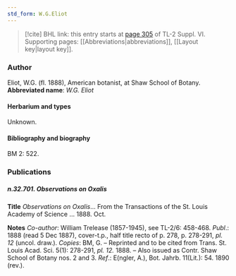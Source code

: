 ```yaml
---
std_form: W.G.Eliot
---
```


> [!cite] BHL link: this entry starts at [page 305](https://www.biodiversitylibrary.org/page/33260293) of TL-2 Suppl. VI.
> Supporting pages: [[Abbreviations|abbreviations]], [[Layout key|layout key]].

### Author

Eliot, W.G. (fl. 1888), American botanist, at Shaw School of Botany. 
**Abbreviated name**: *W.G. Eliot*

#### Herbarium and types

Unknown.

#### Bibliography and biography

BM 2: 522.

### Publications

##### n.32.701. Observations on Oxalis

**Title**
*Observations on Oxalis*... From the Transactions of the St. Louis Academy of Science ... 1888. Oct.

**Notes**
*Co-author*: William Trelease (1857-1945), see TL-2/6: 458-468.
*Publ*.: 1888 (read 5 Dec 1887), cover-t.p., half title recto of p. 278, p. 278-291, *pl. 12* (uncol. draw.). *Copies*: BM, G. – Reprinted and to be cited from Trans. St. Louis Acad. Sci. 5(1): 278-291, *pl. 12.* 1888. – Also issued as Contr. Shaw School of Botany nos. 2 and 3.
*Ref*.: E(ngler, A.), Bot. Jahrb. 11(Lit.): 54. 1890 (rev.).

